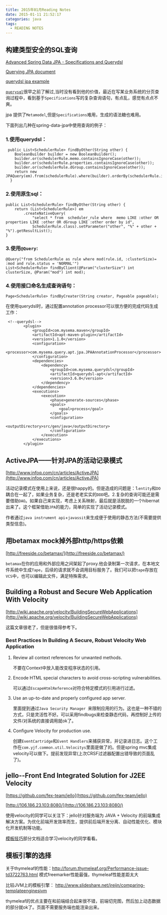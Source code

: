 ```yaml
---
title: 2015年01月Reading Notes
date: 2015-01-11 21:52:17
categories: java
tags:
  - READING NOTES
---
```



## 构建类型安全的SQL查询
[Advanced Spring Data JPA - Specifications and Querydsl](http://spring.io/blog/2011/04/26/advanced-spring-data-jpa-specifications-and-querydsl/)

[Querying JPA document](http://www.querydsl.com/static/querydsl/latest/reference/html/ch02.html#jpa_integration)

[querydsl jpa example](https://github.com/querydsl/querydsl-jpa-example)

[`querysql`](http://www.querydsl.com/)很早之前了解过,当时没有看到他的价值，最近在写某业务系统的分页查询过程中，看到基于`Specifications`写的复杂查询语句，有点乱，感觉有点点不爽。

jpa 提供了`Metamodel`,但是`Specifications`难用，生成的语法糖也难用。

下面列出几种在spring-data-jpa中使用查询的例子：

### 1.使用querydsl：

	 public List<SchedulerRule> findByOther(String other) {
		BooleanBuilder builder = new BooleanBuilder();
		builder.or(schedulerRule.memo.containsIgnoreCase(other));
		builder.or(schedulerRule.properties.containsIgnoreCase(other));
		builder.or(schedulerRule.dGroup.containsIgnoreCase(other));
		return new JPAQuery(em).from(schedulerRule).where(builder).orderBy(schedulerRule.id.asc()).list(schedulerRule);
	  }

### 2.使用原生sql：

    public List<SchedulerRule> findByOther(String other) {
        return (List<SchedulerRule>) em
            .createNativeQuery(
                "select * from  scheduler_rule where  memo LIKE :other OR properties LIKE :other OR dGroup LIKE :other order by id",
                SchedulerRule.class).setParameter("other", "%" + other + "%").getResultList();
    }
    
### 3.使用`@Query`:

	@Query("from SchedulerRule as rule where mod(rule.id, :clusterSize)= :mod and rule.status = 'NORMAL'")
	List<SchedulerRule> findByClient(@Param("clusterSize") int clusterSize, @Param("mod") int mod);
	
	
### 4.使用接口命名生成查询语句：

	Page<SchedulerRule> findByCreater(String creator, Pageable pageable);

在使用querydsl时，通过配置annotation processor可以很方便的完成代码生成工作：

	 <!--querydsl-->
            <plugin>
                <groupId>com.mysema.maven</groupId>
                <artifactId>apt-maven-plugin</artifactId>
                <version>1.1.0</version>
                <configuration>
                    <processor>com.mysema.query.apt.jpa.JPAAnnotationProcessor</processor>
                </configuration>
                <dependencies>
                    <dependency>
                        <groupId>com.mysema.querydsl</groupId>
                        <artifactId>querydsl-apt</artifactId>
                        <version>3.6.0</version>
                    </dependency>
                </dependencies>
                <executions>
                    <execution>
                        <phase>generate-sources</phase>
                        <goals>
                            <goal>process</goal>
                        </goals>
                        <configuration>
                            <outputDirectory>src/gen/java</outputDirectory>
                        </configuration>
                    </execution>
                </executions>
            </plugin>
            
            
## ActiveJPA——针对JPA的活动记录模式
[http://www.infoq.com/cn/articles/ActiveJPA](http://www.infoq.com/cn/articles/ActiveJPA)

活动记录模式在使用上来说，还是很happy的。但是造成的问题是：1.`entity`和`DO`耦合在一起了，如果业务复杂，还是老老实实的`DDD`吧。2.复杂的查询可能还是需要借助`DAO`。如果自己来实现，考虑上关系映射，最后就是活脱脱的一个hibernat出来了。这个框架借助`JPA`的能力，简单的实现了活动记录模式。

作者通过`java instrument api`+`javassit`来生成便于使用的静态方法(不需要提供类型信息)。


## 用betamax mock掉外部http/https依赖
[http://freeside.co/betamax/](http://freeside.co/betamax/)

`betamax`在你的应用和外部应用之间架起了proxy.他会录制第一次请求，在本地文件系统中生成`Tape`，后续的请求就不会调用目标服务了。我们可以把`tape`存放在`VCS`中，也可以编辑此文件，满足特殊需求。

## Building a Robust and Secure Web Application With Velocity
[http://wiki.apache.org/velocity/BuildingSecureWebApplications](http://wiki.apache.org/velocity/BuildingSecureWebApplications)

这篇文章很老了，但是很值得参考下。

### Best Practices In Building A Secure, Robust Velocity Web Application



1. Review all context references for unwanted methods.

	不要在Context中放入能改变程序状态的引用。

2. Encode HTML special characters to avoid cross-scripting vulnerabilities.

	可以通过`EscapeHtmlReference`对符合特定模式的引用进行过滤。

3. Use an up-to-date and properly configured app server.

	里面提到通过`Java Security Manager `来限制应用的行为。这也是一种不错的方式，只是灵活性不好。可以采用findbugs来检查静态代码，再控制好上传的文件/对系统的直接调用就ok了。
	

4. Configure Velocity for production use.

	创建`EventCartridge`和`Event Handlers`来捕获异常，并记录进日志。这个工作在`com.yjf.common.util.Velocitys`里面是做了的。但是spring mvc集成 velocity可以做下。提前发现异常(上次CRSF过滤器配置出错导致的页面乱了)。
	
## jello--Front End Integrated Solution for J2EE Velocity
[https://github.com/fex-team/jello](https://github.com/fex-team/jello)

[http://106.186.23.103:8080/](http://106.186.23.103:8080/)

使用velocity的同学可以关注下：jello针对服务端为 JAVA + Velocity 的前端集成解决方案。为优化前端开发效率而生，提供前后端开发分离、自动性能优化、模块化开发机制等功能。

[模板技巧](http://106.186.23.103:8080/velocity/index)部分文档适合学习velocity的同学看看。

## 模板引擎的选择

关于thymeleaf的性能：http://forum.thymeleaf.org/Performance-issue-td3722763.html
模式freemarker性能最强，thymeleaf性能差距太大

比较JVM上的模板引擎： http://www.slideshare.net/jreijn/comparing-templateenginesjvm

thymeleaf的优点主要在和前端结合起来很不错，前端切完图，然后加上动态数据的部分就ok了。页面不需要服务端也能渲染出来。